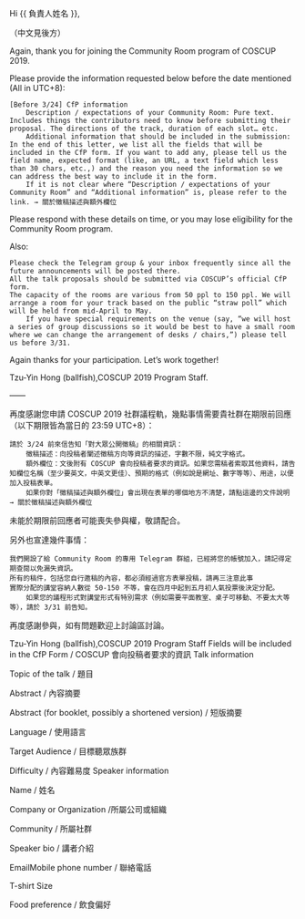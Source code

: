 Hi {{ 負責人姓名 }},

（中文見後方）

Again, thank you for joining the Community Room program of COSCUP 2019.

Please provide the information requested below before the date mentioned (All in UTC+8):

    [Before 3/24] CfP information
        Description / expectations of your Community Room: Pure text. Includes things the contributors need to know before submitting their proposal. The directions of the track, duration of each slot… etc.
        Additional information that should be included in the submission: In the end of this letter, we list all the fields that will be included in the CfP form. If you want to add any, please tell us the field name, expected format (like, an URL, a text field which less than 30 chars, etc.,) and the reason you need the information so we can address the best way to include it in the form.
        If it is not clear where “Description / expectations of your Community Room” and “Additional information” is, please refer to the link. → 關於徵稿描述與額外欄位

Please respond with these details on time, or you may lose eligibility for the Community Room program.

Also:

    Please check the Telegram group & your inbox frequently since all the future announcements will be posted there.
    All the talk proposals should be submitted via COSCUP’s official CfP form.
    The capacity of the rooms are various from 50 ppl to 150 ppl. We will arrange a room for your track based on the public “straw poll” which will be held from mid-April to May.
        If you have special requirements on the venue (say, “we will host a series of group discussions so it would be best to have a small room where we can change the arrangement of desks / chairs,”) please tell us before 3/31.

Again thanks for your participation. Let’s work together!

Tzu-Yin Hong (ballfish),COSCUP 2019 Program Staff.

——

再度感謝您申請 COSCUP 2019 社群議程軌，幾點事情需要貴社群在期限前回應（以下期限皆為當日的 23:59 UTC+8）：

    請於 3/24 前來信告知「對大眾公開徵稿」的相關資訊：
        徵稿描述：向投稿者闡述徵稿方向等資訊的描述，字數不限，純文字格式。
        額外欄位：文後附有 COSCUP 會向投稿者要求的資訊。如果您需稿者索取其他資料，請告知欄位名稱（至少要英文，中英文更佳）、預期的格式（例如說是網址、數字等等）、用途，以便加入投稿表單。
        如果你對「徵稿描述與額外欄位」會出現在表單的哪個地方不清楚，請點這邊的文件說明 → 關於徵稿描述與額外欄位

未能於期限前回應者可能喪失參與權，敬請配合。

另外也宣達幾件事情：

    我們開設了給 Community Room 的專用 Telegram 群組，已經將您的帳號加入，請記得定期查閱以免漏失資訊。
    所有的稿件，包括您自行邀稿的內容，都必須經過官方表單投稿，請再三注意此事
    實際分配的講堂容納人數從 50-150 不等，會在四月中起到五月初人氣投票後決定分配。
        如果您的議程形式對講堂形式有特別需求（例如需要平面教室、桌子可移動、不要太大等等），請於 3/31 前告知。

再度感謝參與，如有問題歡迎上討論區討論。

Tzu-Yin Hong (ballfish),COSCUP 2019 Program Staff
Fields will be included in the CfP Form / COSCUP 會向投稿者要求的資訊
Talk information

Topic of the talk / 題目

Abstract / 內容摘要

Abstract (for booklet, possibly a shortened version) / 短版摘要

Language / 使用語言

Target Audience / 目標聽眾族群

Difficulty / 內容難易度
Speaker information

Name / 姓名

Company or Organization /所屬公司或組織

Community / 所屬社群

Speaker bio / 講者介紹

EmailMobile phone number / 聯絡電話

T-shirt Size

Food preference / 飲食偏好
